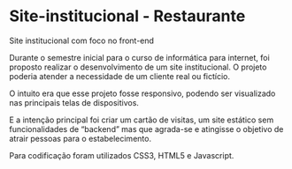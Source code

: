 # Site-institucional - Restaurante
Site institucional com foco no front-end

Durante o semestre inicial para o curso de informática para internet, foi proposto realizar o desenvolvimento de um site institucional. O projeto poderia atender a necessidade de um cliente real ou fictício. 

O intuito era que esse projeto fosse responsivo, podendo ser visualizado nas principais telas de dispositivos. 

E a intenção principal foi criar um cartão de visitas, um site estático sem funcionalidades de “backend” mas que agrada-se e atingisse o objetivo de atrair pessoas para o estabelecimento.

Para codificação foram utilizados CSS3, HTML5 e Javascript. 
